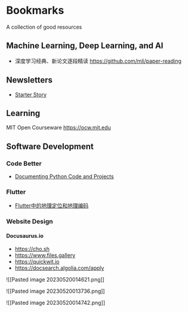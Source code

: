 # Bookmarks
A collection of good resources


## Machine Learning, Deep Learning, and AI
- 深度学习经典、新论文逐段精读 https://github.com/mli/paper-reading




## Newsletters
- [Starter Story](https://www.starterstory.com)

## Learning
MIT Open Courseware https://ocw.mit.edu

## Software Development


### Code Better
- [Documenting Python Code and Projects](https://testdriven.io/blog/documenting-python/)
### Flutter
- [Flutter中的地理定位和地理编码](https://juejin.cn/post/7067827324367929374)

### Website Design

#### Docusaurus.io
- https://cho.sh
- https://www.files.gallery
- https://quickwit.io
- https://docsearch.algolia.com/apply

![[Pasted image 20230520014621.png]]

![[Pasted image 20230520013736.png]]   

![[Pasted image 20230520014742.png]]